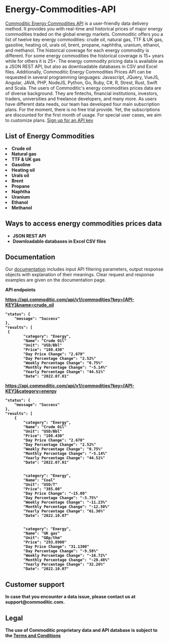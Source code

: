 # Energy-Commodities-API
<a href="https://commoditic.com/" rel="nofollow"> Commoditic Energy Commodities API</a> is a user-friendly data delivery method. It provides you with real-time and historical prices of major energy commodities traded on the global energy markets. Commoditic offers  you a list of twelve key energy commodities: crude oil, natural gas, TTF & UK gas, gasoline, heating oil, urals oil, brent, propane, naphhtha, uranium, ethanol, and methanol. The historical coverage for each energy commodity is different. For some energy commodities the historical coverage is 15+ years while for others it is 25+. The energy commodity pricing data is available as a JSON REST API, but also as downloadable databases in CSV and Excel files. Additionally, Commoditic Energy Commodities Prices API can be requested in several programming languages: Javascript, JQuery, VueJS, Angular, JAVA, PHP, NodeJS, Python, Go, Ruby, C#, R, Strest, Rust, Swift and Scala. 
The users of Commoditic's energy commodities prices data are of diverse background. They are fintechs, financial institutions, investors, traders, universities and freelance developers, and many more. As users have different data needs, our team has developed four main subscription plans. For the moment, there is no free trial provide. Yet, the subscriptions are discounted for the first month of usage. For special user cases, we aim to customize plans. <a href="https://commoditic.com/pricing/" rel="nofollow"> Sign up for an API key</a>

<h2> List of Energy Commodities </h2>

<li><strong>Crude oil</strong></li>
<li><strong>Natural gas</strong></li>
<li><strong>TTF & UK gas</strong></li>
<li><strong>Gasoline</strong></li>
<li><strong>Heating oil</strong></li>
<li><strong>Urals oil</strong></li>
<li><strong>Brent</strong></li>
<li><strong>Propane</strong></li>
<li><strong>Naphtha</strong></li>
<li><strong>Uranium</strong></li>
<li><strong>Ethanol</strong></li>
<li><strong>Methanol</strong></li>

<h2>Ways to access energy commodities prices data</h2>
<ul>
 	<li><strong>JSON REST API</strong></li>
 	<li><strong>Downloadable databases in Excel CSV files </strong></li>
</ul>

<h2>Documentation</h2>

Our <a href="https://commoditic.com/documentation/" rel="nofollow">documentation</a> includes input API filtering parameters, output response objects with explanation of their meanings. Clear request and response examples are given on the documentation page.

<p><strong>API endpoints<p>
<p><a href="https://commoditic.com/energy-commodities-prices-api/">https://api.commoditic.com/api/v1/commodities?key=[API-KEY]&name=crude_oil </a></p>


 
       
    "status": {
        "message": "Success"
    },
    "results": [
     {
            "category": "Energy",
            "Name": "Crude Oil"
            "Unit": "USD/Bbl"
            "Price": "108.430"
            "Day Price Change": "2.670"
            "Day Percentage Change": "2.52%"
            "Weekly Percentage Change": "0.75%"
            "Monthly Percentage Change": "-5.14%"
            "Yearly Percentage Change": "44.51%"
            "Date": "2022.07.01"
 
 
<p><a href="https://commoditic.com/energy-commodities-prices-api/">https://api.commoditic.com/api/v1/commodities?key=[API-KEY]&category=energy </a></p>


    "status": {
        "message": "Success"
    },
    "results": [
        {
            "category": "Energy",
            "Name": "Crude Oil"
            "Unit": "USD/Bbl"
            "Price": "108.430"
            "Day Price Change": "2.670"
            "Day Percentage Change": "2.52%"
            "Weekly Percentage Change": "0.75%"
            "Monthly Percentage Change": "-5.14%"
            "Yearly Percentage Change": "44.51%"
            "Date": "2022.07.01"
            
            
            "category": "Energy",
            "Name": "Coal"
            "Unit": "USD/T"
            "Price": "385.00"
            "Day Price Change": "-15.00"
            "Day Percentage Change": "-3.75%"
            "Weekly Percentage Change": "-11.23%"
            "Monthly Percentage Change": "-12.50%"
            "Yearly Percentage Change": "61.36%"
            "Date": "2022.10.07"
            
            
            "category": "Energy",
            "Name": "UK gas"
            "Unit": "GBp/thm"
            "Price": "293.8900"
            "Day Price Change": "31.1300"
            "Day Percentage Change": "-9.58%"
            "Weekly Percentage Change": "-16.72%"
            "Monthly Percentage Change": "-28.48%"
            "Yearly Percentage Change": "32.26%"
            "Date": "2022.10.07"
            

<h2>Customer support</h2>
In case that you encounter a data issue, please contact us at support@commoditic.com.

<h2>Legal</h2>
<p> The use of Commoditic proprietary data and API database is subject to the&nbsp;<a href=https://commoditic.com/terms-and-conditions/">Terms and Conditions</a></p>


